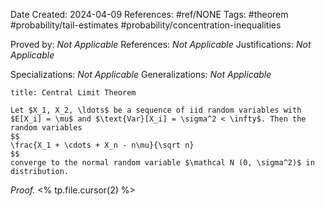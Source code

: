 Date Created: 2024-04-09
References: #ref/NONE
Tags: #theorem #probability/tail-estimates #probability/concentration-inequalities

Proved by: <i>Not Applicable</i>
References: <i>Not Applicable</i>
Justifications: <i>Not Applicable</i>

Specializations: <i>Not Applicable</i>
Generalizations: <i>Not Applicable</i>

```ad-theorem
title: Central Limit Theorem

Let $X_1, X_2, \ldots$ be a sequence of iid random variables with $E[X_i] = \mu$ and $\text{Var}[X_i] = \sigma^2 < \infty$. Then the random variables
$$
\frac{X_1 + \cdots + X_n - n\mu}{\sqrt n}
$$
converge to the normal random variable $\mathcal N (0, \sigma^2)$ in distribution.

```

<i>Proof.</i> <% tp.file.cursor(2) %>
